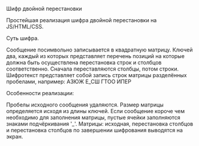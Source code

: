 Шифр двойной перестановки

Простейшая реализация шифра двойной перестановки на JS/HTML/CSS.

Суть шифра.

Сообщение посимвольно записывается в квадратную матрицу. Ключей два, каждый из которых представляет перечень позиций на которые должна быть осуществлена перестановка строк и столбцов соответственно. Сначала переставляются столбцы, потом строки. Шифротекст представляет собой запись строк матрицы разделённых пробелами, например: АЗЮЖ Е_СШ ГТОО ИПЕР

Особенности реализации:

Пробелы исходного сообщения удаляются.
Размер матрицы определяется исходя из длины ключей.
Если сообщение короче чем необходимо для заполнения матрицы, пустые ячейки заполняются знаками подчёркивания '_'.
Матрицы: исходная, перестановка столбцов и перестановка столбцов по завершении шифрования выводятся на экран.